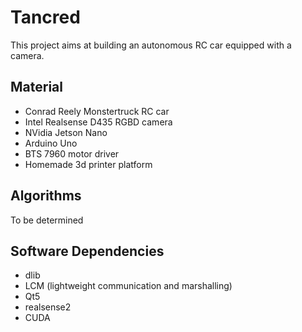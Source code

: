 Tancred
=======

This project aims at building an autonomous RC car equipped with a camera.

Material
--------
* Conrad Reely Monstertruck RC car
* Intel Realsense D435 RGBD camera
* NVidia Jetson Nano
* Arduino Uno
* BTS 7960 motor driver
* Homemade 3d printer platform

Algorithms
----------

To be determined

Software Dependencies
---------------------
* dlib
* LCM (lightweight communication and marshalling)
* Qt5
* realsense2
* CUDA
